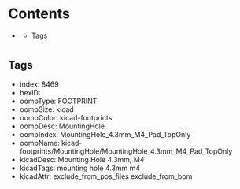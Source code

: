 



Contents
========

* [](#)
	* [Tags](#tags)

# 

## Tags

- index: 8469
- hexID: 
- oompType: FOOTPRINT
- oompSize: kicad
- oompColor: kicad-footprints
- oompDesc: MountingHole
- oompIndex: MountingHole_4.3mm_M4_Pad_TopOnly
- oompName: kicad-footprints/MountingHole/MountingHole_4.3mm_M4_Pad_TopOnly
- kicadDesc: Mounting Hole 4.3mm, M4
- kicadTags: mounting hole 4.3mm m4
- kicadAttr: exclude_from_pos_files exclude_from_bom
